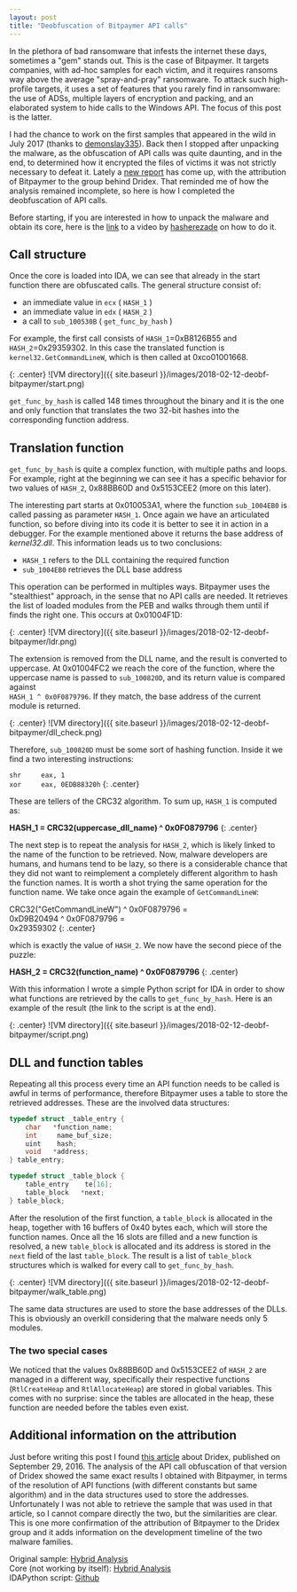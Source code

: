 ```yaml
---
layout: post
title: "Deobfuscation of Bitpaymer API calls"
---
```


In the plethora of bad ransomware that infests the internet these days, sometimes a "gem" stands out. This is the case of Bitpaymer. It targets companies, with ad-hoc samples for each victim, and it requires ransoms way above the average "spray-and-pray" ransomware. To attack such high-profile targets, it uses a set of features that you rarely find in ransomware: the use of ADSs, multiple layers of encryption and packing, and an elaborated system to hide calls to the Windows API. The focus of this post is the latter.

I had the chance to work on the first samples that appeared in the wild in July 2017 (thanks to [demonslay335](https://twitter.com/demonslay335)). Back then I stopped after unpacking the malware, as the obfuscation of API calls was quite daunting, and in the end, to determined how it encrypted the files of victims it was not strictly necessary to defeat it. Lately a [new report](https://www.welivesecurity.com/2018/01/26/friedex-bitpaymer-ransomware-work-dridex-authors/) has come up, with the attribution of Bitpaymer to the group behind Dridex. That reminded me of how the analysis remained incomplete, so here is how I completed the deobfuscation of API calls.

Before starting, if you are interested in how to unpack the malware and obtain its core, here is the [link](https://www.youtube.com/watch?v=pMlZXOtbkf8) to a video by [hasherezade](https://twitter.com/hasherezade) on how to do it.

## Call structure

Once the core is loaded into IDA, we can see that already in the start function there are obfuscated calls. The general structure consist of:

- an immediate value in `ecx` ( `HASH_1` )
- an immediate value in `edx` ( `HASH_2` )
- a call to `sub_100530B` ( `get_func_by_hash` )

For example, the first call consists of `HASH_1`=0xB8126B55 and `HASH_2`=0x29359302. In this case the translated function is `kernel32.GetCommandLineW`, which is then called at 0xco01001668. 

{: .center}
![VM directory]({{ site.baseurl }}/images/2018-02-12-deobf-bitpaymer/start.png)

`get_func_by_hash` is called 148 times throughout the binary and it is the one and only function that translates the two 32-bit hashes into the corresponding function address.

## Translation function

`get_func_by_hash` is quite a complex function, with multiple paths and loops. For example, right at the beginning we can see it has a specific behavior for two values of `HASH_2`, 0x88BB60D and 0x5153CEE2 (more on this later). 

The interesting part starts at 0x010053A1, where the function `sub_1004EB0` is called passing as parameter `HASH_1`. Once again we have an articulated function, so before diving into its code it is better to see it in action in a debugger. For the example mentioned above it returns the base address of *kernel32.dll*. This information leads us to two conclusions: 

- `HASH_1` refers to the DLL containing the required function
- `sub_1004EB0` retrieves the DLL base address

This operation can be performed in multiples ways. Bitpaymer uses the "stealthiest" approach, in the sense that no API calls are needed. It retrieves the list of loaded modules from the PEB and walks through them until if finds the right one. This occurs at 0x01004F1D:

{: .center}
![VM directory]({{ site.baseurl }}/images/2018-02-12-deobf-bitpaymer/ldr.png)

The extension is removed from the DLL name, and the result is converted to uppercase. At 0x01004FC2 we reach the core of the function, where the uppercase name is passed to `sub_100820D`, and its return value is compared against  
`HASH_1 ^ 0x0F0879796`. If they match, the base address of the current module is returned. 

{: .center}
![VM directory]({{ site.baseurl }}/images/2018-02-12-deobf-bitpaymer/dll_check.png)

Therefore, `sub_100820D` must be some sort of hashing function. Inside it we find a two interesting instructions:

`shr     eax, 1`  
`xor     eax, 0EDB88320h`
{: .center}

These are tellers of the CRC32 algorithm. To sum up, `HASH_1` is computed as:

**HASH_1 = CRC32(uppercase_dll_name) ^ 0x0F0879796**
{: .center}

The next step is to repeat the analysis for `HASH_2`, which is likely linked to the name of the function to be retrieved. Now, malware developers are humans, and humans tend to be lazy, so there is a considerable chance that they did not want to reimplement a completely different algorithm to hash the function names. It is worth a shot trying the same operation for the function name. We take once again the example of `GetCommandLineW`:

CRC32("GetCommandLineW") ^ 0x0F0879796 =  
0xD9B20494 ^ 0x0F0879796 =  
0x29359302
{: .center}

which is exactly the value of `HASH_2`. We now have the second piece of the puzzle:

**HASH_2 = CRC32(function_name) ^ 0x0F0879796**
{: .center}

With this information I wrote a simple Python script for IDA in order to show what functions are retrieved by the calls to `get_func_by_hash`. Here is an example of the result (the link to the script is at the end).

{: .center}
![VM directory]({{ site.baseurl }}/images/2018-02-12-deobf-bitpaymer/script.png)

## DLL and function tables

Repeating all this process every time an API function needs to be called is awful in terms of performance, therefore Bitpaymer uses a table to store the retrieved addresses. These are the involved data structures:

```c
typedef struct _table_entry {
	char   *function_name;
	int     name_buf_size;
	uint    hash;
	void   *address; 
} table_entry;

typedef struct _table_block {
	table_entry    te[16];
	table_block   *next;
} table_block;
```

After the resolution of the first function, a `table_block` is allocated in the heap, together with 16 buffers of 0x40 bytes each, which will store the function names. Once all the 16 slots are filled and a new function is resolved, a new `table_block` is allocated and its address is stored in the `next` field of the last `table_block`. The result is a list of `table_block` structures which is walked for every call to `get_func_by_hash`.

{: .center}
![VM directory]({{ site.baseurl }}/images/2018-02-12-deobf-bitpaymer/walk_table.png)

The same data structures are used to store the base addresses of the DLLs. This is obviously an overkill considering that the malware needs only 5 modules.

### The two special cases

We noticed that the values 0x88BB60D and 0x5153CEE2 of `HASH_2` are managed in a different way, specifically their respective functions (`RtlCreateHeap` and `RtlAllocateHeap`) are stored in global variables. This comes with no surprise: since the tables are allocated in the heap, these function are needed before the tables even exist.

## Additional information on the attribution

Just before writing this post I found [this article](https://securityintelligence.com/protected-api-calls-and-string-constants-looting-dridexs-candy-box/) about Dridex, published on September 29, 2016. The analysis of the API call obfuscation of that version of Dridex showed the same exact results I obtained with Bitpaymer, in terms of the resolution of API functions (with different constants but same algorithm) and in the data structures used to store the addresses. Unfortunately I was not able to retrieve the sample that was used in that article, so I cannot compare directly the two, but the similarities are clear. This is one more confirmation of the attribution of Bitpaymer to the Dridex group and it adds information on the development timeline of the two malware families.

Original sample: [Hybrid Analysis](https://www.hybrid-analysis.com/sample/d693c33dd550529f3634e3c7e53d82df70c9d4fbd0c339dbc1849ada9e539ea2?environmentId=100)  
Core (not working by itself): [Hybrid Analysis](https://www.hybrid-analysis.com/sample/282b7a6d1648e08c02846820324d932ccc224affe94793e9d63ff46818003636?environmentId=100)  
IDAPython script: [Github](https://github.com/mauronz/malware_analysis/blob/master/deobf_bitpaymer.py)  
